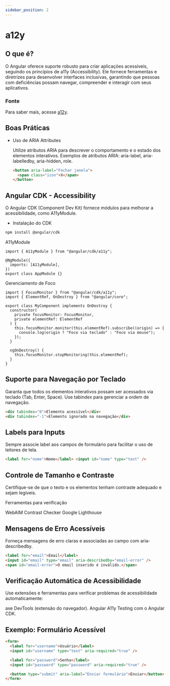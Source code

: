 ```yaml
---
sidebar_position: 2
---
```


# a12y

## O que é?

O Angular oferece suporte robusto para criar aplicações acessíveis, seguindo os princípios de a11y (Accessibility). Ele fornece ferramentas e diretrizes para desenvolver interfaces inclusivas, garantindo que pessoas com deficiências possam navegar, compreender e interagir com seus aplicativos.

### Fonte

Para saber mais, acesse [a12y](https://developer.mozilla.org/pt-BR/docs/Web/Accessibility).

## Boas Práticas

- Uso de ARIA Attributes

  Utilize atributos ARIA para descrever o comportamento e o estado dos elementos interativos.
  Exemplos de atributos ARIA: aria-label, aria-labelledby, aria-hidden, role.

  ```html
  <button aria-label="Fechar janela">
    <span class="icon">X</span>
  </button>
  ```

## Angular CDK - Accessibility

O Angular CDK (Component Dev Kit) fornece módulos para melhorar a acessibilidade, como A11yModule.

- Instalação do CDK

```bash
npm install @angular/cdk
```

A11yModule

```tsx
import { A11yModule } from "@angular/cdk/a11y";

@NgModule({
  imports: [A11yModule],
})
export class AppModule {}
```

Gerenciamento de Foco

```tsx
import { FocusMonitor } from "@angular/cdk/a11y";
import { ElementRef, OnDestroy } from "@angular/core";

export class MyComponent implements OnDestroy {
  constructor(
    private focusMonitor: FocusMonitor,
    private elementRef: ElementRef
  ) {
    this.focusMonitor.monitor(this.elementRef).subscribe((origin) => {
      console.log(origin ? "Foco via teclado" : "Foco via mouse");
    });
  }

  ngOnDestroy() {
    this.focusMonitor.stopMonitoring(this.elementRef);
  }
}
```

## Suporte para Navegação por Teclado

Garanta que todos os elementos interativos possam ser acessados via teclado (Tab, Enter, Space). Use tabindex para gerenciar a ordem de navegação.

```html
<div tabindex="0">Elemento acessível</div>
<div tabindex="-1">Elemento ignorado na navegação</div>
```

## Labels para Inputs

Sempre associe label aos campos de formulário para facilitar o uso de leitores de tela.

```html
<label for="nome">Nome</label> <input id="nome" type="text" />
```

## Controle de Tamanho e Contraste

Certifique-se de que o texto e os elementos tenham contraste adequado e sejam legíveis.

Ferramentas para verificação

WebAIM Contrast Checker
Google Lighthouse

## Mensagens de Erro Acessíveis

Forneça mensagens de erro claras e associadas ao campo com aria-describedby.

```html
<label for="email">Email</label>
<input id="email" type="email" aria-describedby="email-error" />
<span id="email-error">O email inserido é inválido.</span>
```

## Verificação Automática de Acessibilidade

Use extensões e ferramentas para verificar problemas de acessibilidade automaticamente:

axe DevTools (extensão do navegador).
Angular A11y Testing com o Angular CDK.

## Exemplo: Formulário Acessível

```html
<form>
  <label for="username">Usuário</label>
  <input id="username" type="text" aria-required="true" />

  <label for="password">Senha</label>
  <input id="password" type="password" aria-required="true" />

  <button type="submit" aria-label="Enviar formulário">Enviar</button>
</form>
```

